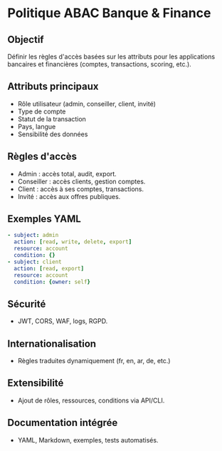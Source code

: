 # Politique ABAC Banque & Finance

## Objectif
Définir les règles d'accès basées sur les attributs pour les applications bancaires et financières (comptes, transactions, scoring, etc.).

## Attributs principaux
- Rôle utilisateur (admin, conseiller, client, invité)
- Type de compte
- Statut de la transaction
- Pays, langue
- Sensibilité des données

## Règles d'accès
- Admin : accès total, audit, export.
- Conseiller : accès clients, gestion comptes.
- Client : accès à ses comptes, transactions.
- Invité : accès aux offres publiques.

## Exemples YAML
```yaml
- subject: admin
  action: [read, write, delete, export]
  resource: account
  condition: {}
- subject: client
  action: [read, export]
  resource: account
  condition: {owner: self}
```

## Sécurité
- JWT, CORS, WAF, logs, RGPD.

## Internationalisation
- Règles traduites dynamiquement (fr, en, ar, de, etc.)

## Extensibilité
- Ajout de rôles, ressources, conditions via API/CLI.

## Documentation intégrée
- YAML, Markdown, exemples, tests automatisés.
